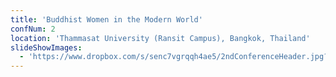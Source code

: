 ```yaml
---
title: 'Buddhist Women in the Modern World'
confNum: 2
location: 'Thammasat University (Ransit Campus), Bangkok, Thailand'
slideShowImages:
  - 'https://www.dropbox.com/s/senc7vgrqqh4ae5/2ndConferenceHeader.jpg?raw=1'
---
```


